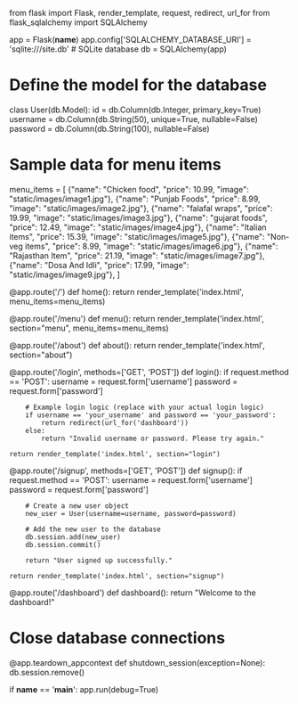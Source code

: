 from flask import Flask, render_template, request, redirect, url_for
from flask_sqlalchemy import SQLAlchemy

app = Flask(__name__)
app.config['SQLALCHEMY_DATABASE_URI'] = 'sqlite:///site.db'  # SQLite database
db = SQLAlchemy(app)

# Define the model for the database
class User(db.Model):
    id = db.Column(db.Integer, primary_key=True)
    username = db.Column(db.String(50), unique=True, nullable=False)
    password = db.Column(db.String(100), nullable=False)

# Sample data for menu items
menu_items = [
    {"name": "Chicken food", "price": 10.99, "image": "static/images/image1.jpg"},
    {"name": "Punjab Foods", "price": 8.99, "image": "static/images/image2.jpg"},
    {"name": "falafal wraps", "price": 19.99, "image": "static/images/image3.jpg"},
    {"name": "gujarat foods", "price": 12.49, "image": "static/images/image4.jpg"},
    {"name": "Italian items", "price": 15.39, "image": "static/images/image5.jpg"},
    {"name": "Non-veg items", "price": 8.99, "image": "static/images/image6.jpg"},
    {"name": "Rajasthan Item", "price": 21.19, "image": "static/images/image7.jpg"},
    {"name": "Dosa And Idli", "price": 17.99, "image": "static/images/image9.jpg"},
]

@app.route('/')
def home():
    return render_template('index.html', menu_items=menu_items)

@app.route('/menu')
def menu():
    return render_template('index.html', section="menu", menu_items=menu_items)

@app.route('/about')
def about():
    return render_template('index.html', section="about")

@app.route('/login', methods=['GET', 'POST'])
def login():
    if request.method == 'POST':
        username = request.form['username']
        password = request.form['password']

        # Example login logic (replace with your actual login logic)
        if username == 'your_username' and password == 'your_password':
            return redirect(url_for('dashboard'))
        else:
            return "Invalid username or password. Please try again."

    return render_template('index.html', section="login")

@app.route('/signup', methods=['GET', 'POST'])
def signup():
    if request.method == 'POST':
        username = request.form['username']
        password = request.form['password']

        # Create a new user object
        new_user = User(username=username, password=password)

        # Add the new user to the database
        db.session.add(new_user)
        db.session.commit()

        return "User signed up successfully."

    return render_template('index.html', section="signup")

@app.route('/dashboard')
def dashboard():
    return "Welcome to the dashboard!"

# Close database connections
@app.teardown_appcontext
def shutdown_session(exception=None):
    db.session.remove()



if __name__ == '__main__':
    app.run(debug=True)

<!DOCTYPE html>
<html lang="en">
<head>
    <meta charset="UTF-8">
    <meta name="viewport" content="width=device-width, initial-scale=1.0">
    <title>Meldi Shikotar Food</title>
    <link rel="stylesheet" href="static/css/index.css">
    <style>
         #offerBar {
            display: none;
            position: fixed;
            top: 0;
            width: 100%;
            background: linear-gradient(to right, #ff7e5f, #feb47b);
            color: white;
            text-align: center;
            padding: 15px 0;
            z-index: 1000;
        }

        #offerBar .close {
            position: absolute;
            right: 20px;
            top: 15px;
            font-size: 20px;
            cursor: pointer;
        }

        #offerBar {
            position: fixed;
            top: 0;
            width: 100%;
            background: linear-gradient(to right, #ff7e5f, #feb47b);
            color: white;
            text-align: center;
            padding: 15px 0;
            z-index: 1000;
        }

        #offerBar .close {
            position: absolute;
            right: 20px;
            top: 15px;
            font-size: 20px;
            cursor: pointer;
            color: white;
        }

        /* Profile logo styling */
        #profileLogo {
            position: fixed;
            top: 10px;
            left: 10px;
            z-index: 1000;
            width: 50px; /* Adjust size as needed */
            height: auto; /* Maintain aspect ratio */
        }


        /* General button styling */
        .btn {
            background: linear-gradient(to right, #ff7e5f, #feb47b);
            border: none;
            color: white;
            padding: 10px 20px;
            text-align: center;
            text-decoration: none;
            display: inline-block;
            font-size: 16px;
            margin: 4px 2px;
            cursor: pointer;
            border-radius: 4px;
        }

        .modal {
            display: none;
            position: fixed;
            z-index: 1001;
            left: 0;
            top: 0;
            width: 100%;
            height: 100%;
            overflow: auto;
            background-color: rgba(0, 0, 0, 0.4);
            padding-top: 60px;
        }

        .modal-content {
            background-color: #fefefe;
            margin: 5% auto;
            padding: 20px;
            border: 1px solid #888;
            width: 80%;
            max-width: 500px;
        }

        .close {
            color: #aaa;
            float: right;
            font-size: 28px;
            font-weight: bold;
        }

        .close:hover,
        .close:focus {
            color: black;
            text-decoration: none;
            cursor: pointer;
        }
    </style>
</head>
<body>
    <body style="background-image: url('path/to/your/image13.jpg');">
        <!-- Your website content here -->
    
    
    
    <div id="offerBar">
        <span>Special Offer: 20% off on all orders above $50! Use code SAVE20 at checkout.</span>
        <span class="close" id="closeOfferBar">&times;</span>
    </div>

    <header>
        <h1>Meldi Shikotar Food</h1>
        <nav>
            <ul>
                <li><a href="#home">Home</a></li>
                <li><a href="#menu">Menu</a></li>
                <li><a href="#about">About</a></li>
                <li><a href="#contact">Contact</a></li>
                <li><a href="#" id="loginLink">Login</a></li>
                <li><a href="#" id="signupLink">Sign Up</a></li>
                <li><a href="#" id="cartLink">Cart (<span id="cartCount">0</span>)</a></li>
            </ul>
        </nav>
    </header>

    <div id="loginModal" class="modal">
        <form id="loginForm" class="modal-content">
            <span class="close" id="closeLoginModal">&times;</span>
            <h2>Login</h2>
            <label for="loginUsername">Username:</label>
            <input type="text" id="loginUsername" name="loginUsername" required><br>
            <label for="loginPassword">Password:</label>
            <input type="password" id="loginPassword" name="loginPassword" required><br>
            <button type="submit">Login</button>
        </form>
    </div>

    <div id="signupModal" class="modal">
        <form id="signupForm" class="modal-content">
            <span class="close" id="closeSignupModal">&times;</span>
            <h2>Sign Up</h2>
            <label for="signupUsername">Username:</label>
            <input type="text" id="signupUsername" name="signupUsername" required><br>
            <label for="signupPassword">Password:</label>
            <input type="password" id="signupPassword" name="signupPassword" required><br>
            <button type="submit">Sign Up</button>
        </form>
    </div>

    <section id="home">
        <div class="hero">
            <h2>Welcome to Meldi Shikotar Food</h2>
            <p>Order delicious food from the comfort of your home</p>
            <a href="#menu" class="btn">View Menu</a>
            <a href="#" class="btn" id="loginButton">Login</a>
            <a href="#" class="btn" id="signupButton">Sign Up</a>
        </div>
    </section>

    <img id="profileLogo" src="path/to/profile/logo.png" alt="Profile Logo">

    <!-- Special Offer Bar -->
    <div id="offerBar">
        <span>Special Offer: 20% off on all orders above $50! Use code SAVE20 at checkout.</span>
        <span class="close" id="closeOfferBar">&times;</span>
    </div>

    <section id="offers" class="bg">
        <h2>Special Offers</h2>
        <div class="offer">
            <h3>Buy One Get One Free</h3>
            <p>Order any pizza and get another one free. Valid on Tuesdays only.</p>
        </div>
        <div class="offer">
            <h3>20% Off on All Orders Above $50</h3>
            <p>Use code SAVE20 at checkout to get a 20% discount.</p>
        </div>
        <div class="offer">
            <h3>Free Dessert with Every Main Course</h3>
            <p>Get a free dessert with every main course ordered. Valid on weekends.</p>
        </div>
    </section>

    <section id="menu" class="bg">
        <h2>Menu</h2>
        {% for item in menu_items %}
        <div class="menu-item">
            <img src="{{ item.image }}" alt="{{ item.name }}">
            <h3>{{ item.name }}</h3>
            <p>{{ item.description }}</p>
            <span>${{ item.price }}</span>
            <button class="add-to-cart" data-item-price="{{ item.price }}">Add to Cart</button>
            
        </div>
        {% endfor %}
    </section>
    
    <section id="about">
        <h2>About Us</h2>
        <img src="static/images/coverimage.jpg" alt="About Us" class="about-image">
    </section>
    
    <section id="contact">
        <h2>Contact Us</h2>
        <p>Email: info@vsfood gmail.co.uk</p>
        <p>Phone: +91-9081501320</p>
    </section>

    <section id="cover" class="bg">
        <div class="cover-content">
            <h2>Welcome to V.S Food</h2>
            <p>Order delicious food from the comfort of your home</p>
            <a href="#menu" class="btn">View Menu</a>
        </div>
    </section>

    <div id="createProfileModal" class="modal">
        <form id="profileForm" class="modal-content">
            <span class="close" id="closeProfileModal">&times;</span>
            <h2>Create Profile</h2>
            <label for="firstName">First Name:</label>
            <input type="text" id="firstName" name="firstName" required><br>
            <label for="lastName">Last Name:</label>
            <input type="text" id="lastName" name="lastName" required><br>
            <label for="email">Email:</label>
            <input type="email" id="email" name="email" required><br>
            <label for="phone">Phone:</label>
            <input type="tel" id="phone" name="phone" required><br>
            <label for="address">Address:</label>
            <input type="text" id="address" name="address" required><br>
            <button type="submit">Submit</button>
        </form>
    </div>

    
    <footer>
        <p>&copy; 2024 Meldi Shikotar Food</p>
    </footer>

    <div id="cart">
        <h2>Cart</h2>
        <ul id="cart-items"></ul>
        <p id="cart-total"></p>
        <p id="cart-discount-message" style="color: green;"></p>
        <input type="text" id="voucher-code" placeholder="Enter voucher code">
        <button id="apply-voucher-button">Apply Voucher</button>
        <p id="voucher-message" style="color: blue;"></p>
        <button id="update-cart-button" style="display:none;">Update Cart</button>
        <button id="add-item-button">Add Item</button>
        <button id="remove-item-button">Remove Item</button>
    </div>

    <form id="loginForm" class="login-form" action="action_page.php" method="post">
        <div class="imgcontainer">
            <img src="image avtar.png" alt="Avtar" class="avtar">
        </div>
        <div class="container">
            <label for="uname"><b>Username</b></label>
            <input type="text" placeholder="Enter Username" name="uname" required>
            <label for="psw"><b>Password</b></label>
            <input type="password" placeholder="Enter Password" name="psw" required>
            <button type="submit">Login</button>
            <label>
                <input type="checkbox" checked="checked" name="remember"> Remember me
            </label>
        </div>
        <div id="voucherSection">
            <input type="text" id="voucher-code" placeholder="Enter voucher code">
            <button id="apply-voucher-button">Apply Voucher</button>
            <p id="voucher-message" style="color: blue;"></p>
        </div>
        <div class="container" style="background-color:#f1f1f1">
            <button type="button" class="cancelbtn">Cancel</button>
            <span class="psw">Forgot <a href="#">password?</a></span>
        </div>
        <body><button id="createProfileButton" class="btn">Create Profile</button></body>
    </form>
    
    <script>
        document.addEventListener("DOMContentLoaded", function() {
            // Show the offer bar
            const offerBar = document.getElementById('offerBar');
            offerBar.style.display = 'block';

            // Close the offer bar
            const closeOfferBar = document.getElementById('closeOfferBar');
            closeOfferBar.addEventListener('click', function() {
                offerBar.style.display = 'none';
            });

            // Handle opening and closing of login modal
            const loginModal = document.getElementById('loginModal');
            const loginLink = document.getElementById('loginLink');
            const loginButton = document.getElementById('loginButton');
            const closeLoginModal = document.getElementById('closeLoginModal');

            loginLink.addEventListener('click', function(event) {
                event.preventDefault();
                loginModal.style.display = 'block';
            });

            loginButton.addEventListener('click', function(event) {
                event.preventDefault();
                loginModal.style.display = 'block';
            });

            closeLoginModal.addEventListener('click', function() {
                loginModal.style.display = 'none';
            });

            // Handle opening and closing of signup modal
            const signupModal = document.getElementById('signupModal');
            const signupLink = document.getElementById('signupLink');
            const signupButton = document.getElementById('signupButton');
            const closeSignupModal = document.getElementById('closeSignupModal');

            signupLink.addEventListener('click', function(event) {
                event.preventDefault();
                signupModal.style.display = 'block';
            });

            signupButton.addEventListener('click', function(event) {
                event.preventDefault();
                signupModal.style.display = 'block';
            });

            closeSignupModal.addEventListener('click', function() {
                signupModal.style.display = 'none';
            });

            // Close modals when clicking outside
            window.addEventListener('click', function(event) {
                if (event.target == loginModal) {
                    loginModal.style.display = 'none';
                }
                if (event.target == signupModal) {
                    signupModal.style.display = 'none';
                }
            });

            // Existing cart functionality
            const cart = [];
            let voucherApplied = false;

            // Predefined vouchers for demo purposes
            const vouchers = {
                "SAVE10": 0.1,  // 10% discount
                "SAVE20": 0.2   // 20% discount
            };

            // Function to update the cart count
            function updateCartCount() {
                const cartCount = document.getElementById('cartCount');
                cartCount.textContent = cart.length;
            }

            // Function to add item to cart
            function addItemToCart(itemPrice) {
                cart.push({
                    price: itemPrice,
                    quantity: 1
                });
                updateCartCount();
                displayCartItems();
                calculateCartTotal();
            }

            // Function to remove item from cart
            function removeItemFromCart() {
                cart.pop(); // Remove the last item from the cart
                updateCartCount();
                displayCartItems();
                calculateCartTotal();
            }

            // Add event listeners to add-to-cart button and remove-item button
            const addToCartButtons = document.querySelectorAll('.add-to-cart');
            const removeItemButton = document.getElementById('remove-item-button');
            addToCartButtons.forEach(button => {
                button.addEventListener('click', () => {
                    const itemPrice = parseFloat(button.dataset.itemPrice);
                    addItemToCart(itemPrice);
                });
            });
            removeItemButton.addEventListener('click', removeItemFromCart);

            // Function to display cart items
            function displayCartItems() {
                const cartItems = document.getElementById('cart-items');
                cartItems.innerHTML = '';
                cart.forEach(item => {
                    const li = document.createElement('li');
                    li.textContent = `Item: $${item.price}, Quantity: ${item.quantity}`;
                    cartItems.appendChild(li);
                });
            }

            // Function to calculate the cart total
            function calculateCartTotal() {
                let total = 0;
                cart.forEach(item => {
                    total += item.price * item.quantity;
                });

                const discountMessage = document.getElementById('cart-discount-message');
                const voucherMessage = document.getElementById('voucher-message');
                let discount = 0;

                // Apply discount if total exceeds $50
                if (total > 50) {
                    discount = 0.1; // 10% discount
                    discountMessage.textContent = 'A 10% discount has been applied!';
                } else {
                    discountMessage.textContent = ''; // Clear the discount message if no discount
                }

                // Apply voucher discount if a valid voucher is applied
                if (voucherApplied) {
                    discount += vouchers[document.getElementById('voucher-code').value.toUpperCase()] || 0;
                }

                total *= (1 - discount);

                document.getElementById('cart-total').textContent = `Total: $${total.toFixed(2)}`;
                if (voucherApplied) {
                    voucherMessage.textContent = `Voucher applied: ${(discount * 100).toFixed(0)}% off!`;
                } else {
                    voucherMessage.textContent = '';
                }
            }

            // Function to apply voucher code
            function applyVoucher() {
                const voucherCode = document.getElementById('voucher-code').value.toUpperCase();
                const voucherMessage = document.getElementById('voucher-message');

                if (vouchers[voucherCode]) {
                    voucherApplied = true;
                    voucherMessage.textContent = `Voucher applied: ${voucherCode} (${(vouchers[voucherCode] * 100).toFixed(0)}% off)`;
                } else {
                    voucherApplied = false;
                    voucherMessage.textContent = 'Invalid voucher code';
                }
                calculateCartTotal();
            }

            function createProfile() {
                // Show the create profile modal
                const createProfileModal = document.getElementById('createProfileModal');
                createProfileModal.style.display = 'block';
            }

            // Function to close the create profile modal
            function closeProfileModal() {
                const createProfileModal = document.getElementById('createProfileModal');
                createProfileModal.style.display = 'none';
            }

            // Event listener for the create profile button
            const createProfileButton = document.getElementById('createProfileButton');
            createProfileButton.addEventListener('click', createProfile);

            // Event listener for closing the create profile modal
            const closeProfileModalButton = document.getElementById('closeProfileModal');
            closeProfileModalButton.addEventListener('click', closeProfileModal);
            // Event listener for applying voucher when the input field loses focus
            voucherInput.addEventListener('blur', applyVoucher);
            const voucherInput = document.getElementById('voucher-code');


                // Get form data
                const firstName = document.getElementById('firstName').value;
                const lastName = document.getElementById('lastName').value;
                const email = document.getElementById('email').value;
                const phone = document.getElementById('phone').value;
                const address = document.getElementById('address').value;

                // Create profile object
                const profile = {
                    firstName: firstName,
                    lastName: lastName,
                    email: email,
                    phone: phone,
                    address: address
                };

                // You can further process the profile data here, like sending it to a server

                // For now, log the profile data to the console
                console.log("Profile created:", profile);

                // Close the modal
                closeProfileModal();
            
            // Function to apply voucher code
function applyVoucher() {
    const voucherCode = document.getElementById('voucher-code').value.toUpperCase();
    const voucherMessage = document.getElementById('voucher-message');

    // Check if the voucher code is applicable
    if (vouchers[voucherCode]) {
        // Set discount to 20%
        const voucherDiscount = 0.2;

        voucherApplied = true;
        voucherMessage.textContent = `Voucher applied: ${voucherCode} (20% off)`;

        // Update the total price calculation to reduce the price by 15%
        calculateCartTotal(voucherDiscount);
    } else {
        voucherApplied = false;
        voucherMessage.textContent = 'Invalid voucher code';
        // Call calculateCartTotal without discount if voucher is invalid
        calculateCartTotal();
    }
}

}); 
        
       
    </script>
    </body>
</body>
</html>

body {
    font-family: Arial, sans-serif;
    margin: 0;
    padding: 0;
}
#offers {
    padding: 20px;
    background-color: #f8f8f8;
}
#cover {
    background-image: url('path/to/cover-image13.jpg'); /* Replace 'path/to/cover-image.jpg' with the path to your cover image */
    background-size: cover;
    background-position: center;
    color: #fff; /* Text color */
    padding: 100px 0; /* Adjust padding as needed */
    text-align: center;
}



header {
    background-color: #333;
    color: #fff;
    padding: 20px;
    text-align: center;
}

header h1 {
    margin: 0;
}

nav ul {
    list-style-type: none;
    padding: 0;
}

nav ul li {
    display: inline;
    margin-right: 20px;
}

nav ul li a {
    color: #fff;
    text-decoration: none;
}

section {
    padding: 50px 0;
    text-align: center;
}

.hero {
    background-image: url('images/hero.jpg');
    background-size: cover;
    color: #fff;
    padding: 100px 0;
}

.hero-content {
    max-width: 600px;
    margin: 0 auto;
}

.btn {
    background-color: #FF6347;
    border: none;
    color: #fff;
    padding: 10px 20px;
    text-decoration: none;
    border-radius: 5px;
}

.btn:hover {
    background-color: #FF4500;
}

.menu-container {
    display: flex;
    justify-content: center;
    flex-wrap: wrap;
}

.menu-item {
    margin: 20px;
    text-align: center;
    width: 250px;
}

.menu-item img {
    width: 100%;
    height: auto;
    border-radius: 5px;
}

.menu-item h3 {
    margin-top: 10px;
    color: #FF6347;
}

.menu-item p {
    color: #777;
}

.menu-item span {
    display: block;
    color: #333;
    font-weight: bold;
    margin-top: 10px;
}

.menu-item button {
    background-color: #333;
    color: #fff;
    border: none;
    padding: 8px 20px;
    border-radius: 5px;
    cursor: pointer;
    margin-top: 10px;
}

.menu-item button:hover {
    background-color: #555;
}

footer {
    background-color: #333;
    color: #fff;
    padding: 20px;
    text-align: center;
}
/* Additional CSS for basket */
.basket {
    position: fixed;
    top: 10px;
    right: 10px;
    background-color: #fff;
    border: 2px solid #333;
    padding: 10px;
    border-radius: 5px;
    z-index: 999;
}

.basket-item {
    margin-bottom: 10px;
}
.about-image {
    max-width: 50%;
    height: auto;
    margin-top: 20px;

}
/* Add background image to the login and sign-up pages */
#loginModal .modal-content,
#signupModal .modal-content {
    background-image: url('image 11.jpg'); /* Replace 'path/to/login-background-image.jpg' with the path to your login background image */
    background-size: cover;
    background-position: center;
    padding: 20px;
    border-radius: 10px;
}

/* Additional styling for the modal content */
#loginModal .modal-content {
    width: 300px;
}

#signupModal .modal-content {
    width: 350px;
}
#cart {
    position: fixed;
    bottom: 0;
    right: 0;
    width: 300px;
    background-color: #fff;
    border: 1px solid #ddd;
    padding: 16px;
    box-shadow: 0 2px 4px rgba(0, 0, 0, 0.1);
}
#loginModal .modal-content,
#signupModal .modal-content {
    background-image: url('image avtar.png'); /* Update to match your image filename */
    background-size: cover;
    background-position: center;
    padding: 20px;
    border-radius: 10px;
}
/* Add these styles to your static/css/index.css file */

/* Styles for the offers section */
#offers {
    padding: 20px;
    background-color: #f8f8f8;
}
/* Add these styles to your static/css/index.css file */

/* Styles for the offer bar */
.offer-bar {
    position: fixed;
    top: 0;
    left: 0;
    width: 100%;
    background: linear-gradient(90deg, rgba(255, 123, 0, 1) 0%, rgba(255, 214, 0, 1) 100%);
    color: white;
    text-align: center;
    padding: 15px;
    z-index: 1000;
    display: none;
}

.offer-bar .close {
    position: absolute;
    right: 20px;
    top: 50%;
    transform: translateY(-50%);
    font-size: 20px;
    cursor: pointer;
}

.offer-bar .close:hover {
    color: red;
}

#offers h2 {
    text-align: center;
    margin-bottom: 20px;
}

.offer {
    border: 1px solid #ddd;
    padding: 15px;
    margin: 10px;
    background-color: #fff;
    box-shadow: 0 0 10px rgba(0, 0, 0, 0.1);
}

.offer h3 {
    margin-top: 0;
}

.offer p {
    margin: 5px 0;
}

/* Styles for special offers in menu items */
.menu-item .special-offer {
    color: red;
    font-weight: bold;
    margin-top: 10px;
}

#cover {
    background-image: url('path/to/cover-image.jpg'); /* Replace 'path/to/cover-image.jpg' with the path to your cover image */
    background-size: cover;
    background-position: center;
    color: #fff; /* Text color */
    padding: 100px 0; /* Adjust padding as needed */
    text-align: center;
}

/* Bordered form */
form {
    border: 3px solid #f1f1f1;
  }
  
  /* Full-width inputs */
  input[type=text], input[type=password] {
    width: 100%;
    padding: 12px 20px;
    margin: 8px 0;
    display: inline-block;
    border: 1px solid #ccc;
    box-sizing: border-box;
  }
  
  /* Set a style for all buttons */
  button {
    background-color: #04AA6D;
    color: white;
    padding: 14px 20px;
    margin: 8px 0;
    border: none;
    cursor: pointer;
    width: 100%;
  }
  
  /* Add a hover effect for buttons */
  button:hover {
    opacity: 0.8;
  }
  
  /* Extra style for the cancel button (red) */
  .cancelbtn {
    width: auto;
    padding: 10px 18px;
    background-color: #f44336;
  }
  
  /* Center the avatar image inside this container */
  .imgcontainer {
    text-align: center;
    margin: 24px 0 12px 0;
  }
  
  /* Avatar image */
  img.avatar {
    width: 40%;
    border-radius: 50%;
  }
  
  /* Add padding to containers */
  .container {
    padding: 16px;
  }
  
  /* The "Forgot password" text */
  span.psw {
    float: right;
    padding-top: 16px;
  }
  
  /* Change styles for span and cancel button on extra small screens */
  @media screen and (max-width: 300px) {
    span.psw {
      display: block;
      float: none;
    }
    .cancelbtn {
      width: 100%;
    }
  }
  body {
    font-family: Arial, sans-serif;
    margin: 0;
    padding: 0;
    background-image: url('path/to/image10.jpg'); /* Replace 'path/to/image10.jpg' with the path to your background image */
    background-size: cover;
    background-position: center;
}

#cover {
    background-color: rgba(0, 0, 0, 0.5); /* Add a semi-transparent overlay */
    color: #fff; /* Text color */
    padding: 100px 0; /* Adjust padding as needed */
    text-align: center;
}
